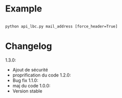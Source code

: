 # Example

<code bash>
python api_lbc.py mail_address [force_header=True]
</code>

# Changelog

1.3.0:
  * Ajout de sécurité
  * proprification du code
1.2.0:
  * Bug fix
1.1.0:
  * maj du code
1.0.0:
  * Version stable
